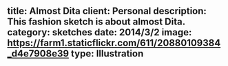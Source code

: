 title: Almost Dita
client: Personal
description: This fashion sketch is about almost Dita.
category: sketches
date: 2014/3/2
image: https://farm1.staticflickr.com/611/20880109384_d4e7908e39
type: Illustration	
---
